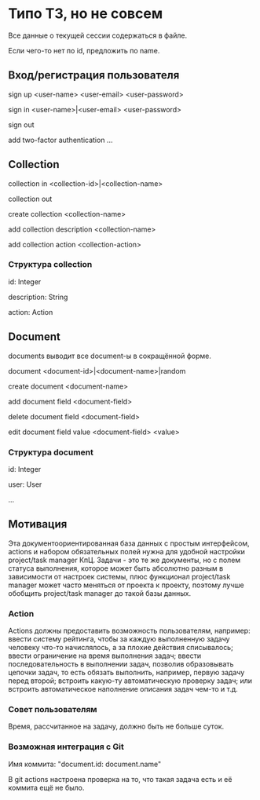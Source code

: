 # Типо ТЗ, но не совсем

Все данные о текущей сессии содержаться в файле.

Если чего-то нет по id,
предложить по name.

## Вход/регистрация пользователя

sign up \<user-name> \<user-email> \<user-password>

sign in \<user-name>|\<user-email> \<user-password>

sign out

add two-factor authentication ...

## Collection

collection in \<collection-id>|\<collection-name>

collection out

create collection \<collection-name>

add collection description \<collection-name>

add collection action \<collection-action>

### Структура collection

id: Integer

description: String

action: Action

## Document

documents выводит все document-ы в сокращённой форме.

document \<document-id>|\<document-name>|random

create document \<document-name>

add document field \<document-field>

delete document field \<document-field>

edit document field value \<document-field> \<value>

### Структура document

id: Integer

user: User

...

## Мотивация

Эта документоориентированная база данных с простым интерфейсом, actions и набором обязательных полей
нужна для удобной настройки project/task manager КпЦ.
Задачи - это те же документы, но с полем статуса
выполнения, которое может быть абсолютно разным в зависимости
от настроек системы, плюс функционал project/task manager может часто меняться
от проекта к проекту, поэтому лучше обобщить project/task manager до такой
базы данных.

### Action

Actions должны предоставить возможность пользователям, например: ввести систему рейтинга,
чтобы за каждую выполненную задачу человеку что-то начислялось,
а за плохие действия списывалось; ввести ограничение на время выполнения задач;
ввести последовательность в выполнении задач, позволив образовывать
цепочки задач, то есть обязать выполнить, например, первую задачу перед второй;
встроить какую-ту автоматическую проверку задач; или встроить автоматическое
наполнение описания задач чем-то и т.д.

### Совет пользователям

Время, рассчитанное на задачу, должно быть не больше суток.

### Возможная интеграция с Git

Имя коммита: "document.id: document.name"

В git actions настроена проверка на то,
что такая задача есть и её коммита ещё не было.
